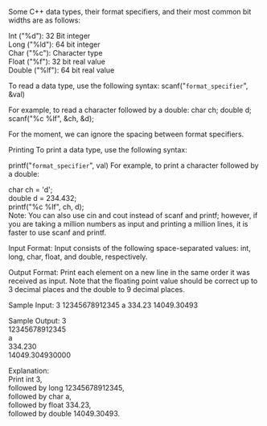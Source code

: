 Some C++ data types, their format specifiers, and their most common bit widths are as follows:

Int ("%d"): 32 Bit integer<br>
Long ("%ld"): 64 bit integer<br>
Char ("%c"): Character type<br>
Float ("%f"): 32 bit real value<br>
Double ("%lf"): 64 bit real value<br>

To read a data type, use the following syntax:
scanf("`format_specifier`", &val)

For example, to read a character followed by a double:
char ch;
double d;
scanf("%c %lf", &ch, &d);

For the moment, we can ignore the spacing between format specifiers.

Printing 
To print a data type, use the following syntax:

printf("`format_specifier`", val)
For example, to print a character followed by a double:

char ch = 'd';<br>
double d = 234.432; <br>
printf("%c %lf", ch, d);<br>
Note: You can also use cin and cout instead of scanf and printf; however, if you are taking a million numbers as input and printing a million lines, it is faster to use scanf and printf.

Input Format:
Input consists of the following space-separated values: int, long, char, float, and double, respectively.

Output Format:
Print each element on a new line in the same order it was received as input. Note that the floating point value should be correct up to 3 decimal places and the double to 9 decimal places.

Sample Input:
3 12345678912345 a 334.23 14049.30493

Sample Output:
3<br>
12345678912345<br>
a<br>
334.230<br>
14049.304930000<br>

Explanation:<br>
Print int 3,<br>
followed by long 12345678912345,<br>
followed by char a, <br>
followed by float 334.23, <br>
followed by double 14049.30493. <br>
